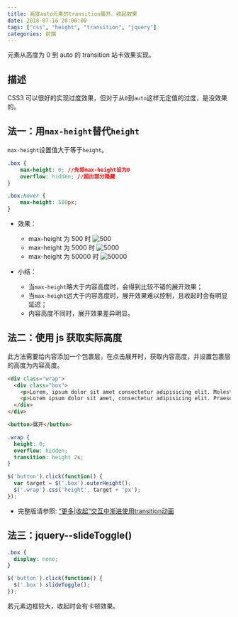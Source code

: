 ```yaml
---
title: 高度auto元素的transition展开、收起效果
date: 2018-07-16 20:00:00
tags: ["css", "height", "transition", "jquery"]
categories: 前端
---
```


元素从高度为 0 到 auto 的 transition 站卡效果实现。

## 描述

CSS3 可以很好的实现过度效果，但对于从`0`到`auto`这样无定值的过度，是没效果的。

## 法一：用`max-height`替代`height`

`max-height`设置值大于等于`height`。

```css
.box {
	max-height: 0; //先将max-height设为0
	overflow: hidden; //超出部分隐藏
}

.box:hover {
	max-height: 500px;
}
```

-   效果：

    -   max-height 为 500 时
        ![500](http://p9secbq22.bkt.clouddn.com/18-7-16/20969048.jpg)
    -   max-height 为 5000 时
        ![5000](http://p9secbq22.bkt.clouddn.com/18-7-16/75092849.jpg)
    -   max-height 为 50000 时
        ![50000](http://p9secbq22.bkt.clouddn.com/18-7-16/14793972.jpg)

-   小结：
    -   当`max-height`略大于内容高度时，会得到比较不错的展开效果；
    -   当`max-height`远大于内容高度时，展开效果难以控制，且收起时会有明显延迟；
    -   内容高度不同时，展开效果差异明显。

## 法二：使用 js 获取实际高度
此方法需要给内容添加一个包裹层，在点击展开时，获取内容高度，并设置包裹层的高度为内容高度。

```html
<div class="wrap">
  <div class="box">
    <p>Lorem, ipsum dolor sit amet consectetur adipisicing elit. Molestias neque ex voluptate nisi reiciendis animi. Perferendis asperiores consequatur eveniet tempora quaerat accusantium maxime itaque? Cumque ea aut blanditiis modi consequatur.</p>
    <p>Lorem ipsum dolor sit amet, consectetur adipisicing elit. Praesentium est recusandae eius dignissimos, labore necessitatibus sunt officiis consequatur ad modi eaque aut repellendus suscipit dolores non, quo, voluptates culpa ipsa.</p>
  </div>
</div>

<button>展开</button>
```

```css
.wrap {
  height: 0;
  overflow: hidden;
  transition: height 2s;
}

```

```js
$('button').click(function() {
  var target = $('.box').outerHeight();
  $('.wrap').css('height', target + 'px');
});
```

* 完整版请参照: [“更多|收起”交互中渐进使用transition动画](https://www.zhangxinxu.com/wordpress/2012/10/more-display-show-hide-tranisition/)

## 法三：jquery--slideToggle()

```css
.box {
  display: none;
}
```

```js
$('button').click(function() {
  $('.box').slideToggle();
});
```

若元素边框较大，收起时会有卡顿效果。


